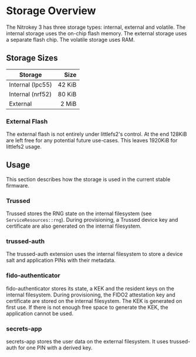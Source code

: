 # Storage Overview

The Nitrokey 3 has three storage types: internal, external and volatile.  The internal storage uses the on-chip flash memory.  The external storage uses a separate flash chip.  The volatile storage uses RAM.

## Storage Sizes

| Storage          | Size   |
| ---------------- | -----: |
| Internal (lpc55) | 42 KiB |
| Internal (nrf52) | 80 KiB |
| External         | 2 MiB  |

### External Flash

The external flash is not entirely under littlefs2's control. At the end
128KiB are left free for any potential future use-cases. This leaves 
1920KiB for littlefs2 usage. 

## Usage

This section describes how the storage is used in the current stable firmware.

### Trussed

Trussed stores the RNG state on the internal filesystem (see `ServiceResources::rng`).  During provisioning, a Trussed device key and certificate are also generated on the internal filesystem.

### trussed-auth

The trussed-auth extension uses the internal filesystem to store a device salt and application PINs with their metadata.

### fido-authenticator

fido-authenticator stores its state, a KEK and the resident keys on the internal filesystem.  During provisioning, the FIDO2 attestation key and certificate are stored on the internal filesystem.  The KEK is generated on first use.  If there is not enough free space to generate the KEK, the application cannot be used.

### secrets-app

secrets-app stores the user data on the external filesystem.  It uses trussed-auth for one PIN with a derived key.

